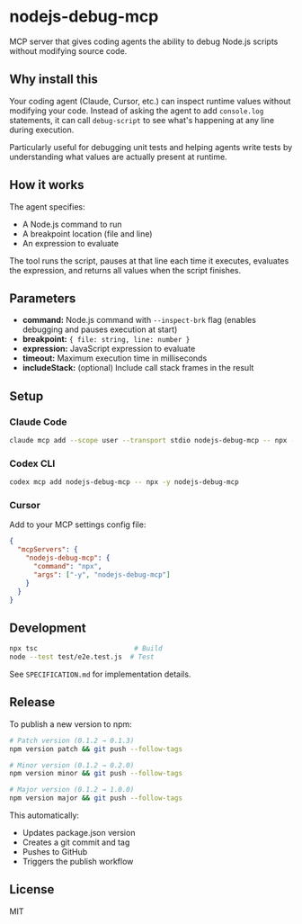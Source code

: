 # nodejs-debug-mcp

MCP server that gives coding agents the ability to debug Node.js scripts without modifying source code.

## Why install this

Your coding agent (Claude, Cursor, etc.) can inspect runtime values without modifying your code. Instead of asking the agent to add `console.log` statements, it can call `debug-script` to see what's happening at any line during execution.

Particularly useful for debugging unit tests and helping agents write tests by understanding what values are actually present at runtime.

## How it works

The agent specifies:
- A Node.js command to run
- A breakpoint location (file and line)
- An expression to evaluate

The tool runs the script, pauses at that line each time it executes, evaluates the expression, and returns all values when the script finishes.

## Parameters

- **command:** Node.js command with `--inspect-brk` flag (enables debugging and pauses execution at start)
- **breakpoint:** `{ file: string, line: number }`
- **expression:** JavaScript expression to evaluate
- **timeout:** Maximum execution time in milliseconds
- **includeStack:** (optional) Include call stack frames in the result

## Setup

### Claude Code

```bash
claude mcp add --scope user --transport stdio nodejs-debug-mcp -- npx -y nodejs-debug-mcp
```

### Codex CLI

```bash
codex mcp add nodejs-debug-mcp -- npx -y nodejs-debug-mcp
```

### Cursor

Add to your MCP settings config file:
```json
{
  "mcpServers": {
    "nodejs-debug-mcp": {
      "command": "npx",
      "args": ["-y", "nodejs-debug-mcp"]
    }
  }
}
```

## Development

```bash
npx tsc                        # Build
node --test test/e2e.test.js  # Test
```

See `SPECIFICATION.md` for implementation details.

## Release

To publish a new version to npm:

```bash
# Patch version (0.1.2 → 0.1.3)
npm version patch && git push --follow-tags

# Minor version (0.1.2 → 0.2.0)
npm version minor && git push --follow-tags

# Major version (0.1.2 → 1.0.0)
npm version major && git push --follow-tags
```

This automatically:
- Updates package.json version
- Creates a git commit and tag
- Pushes to GitHub
- Triggers the publish workflow

## License

MIT